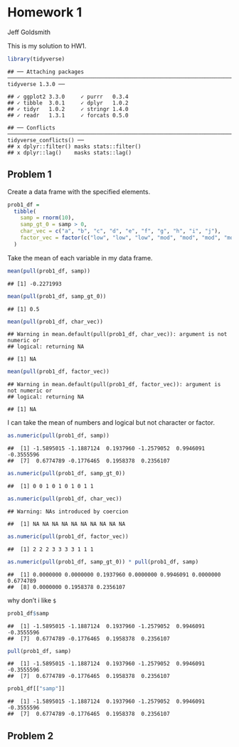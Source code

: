 Homework 1
================
Jeff Goldsmith

This is my solution to
    HW1.

``` r
library(tidyverse)
```

    ## ── Attaching packages ─────────────────────────────────────────────────────────────────────── tidyverse 1.3.0 ──

    ## ✓ ggplot2 3.3.0     ✓ purrr   0.3.4
    ## ✓ tibble  3.0.1     ✓ dplyr   1.0.2
    ## ✓ tidyr   1.0.2     ✓ stringr 1.4.0
    ## ✓ readr   1.3.1     ✓ forcats 0.5.0

    ## ── Conflicts ────────────────────────────────────────────────────────────────────────── tidyverse_conflicts() ──
    ## x dplyr::filter() masks stats::filter()
    ## x dplyr::lag()    masks stats::lag()

## Problem 1

Create a data frame with the specified elements.

``` r
prob1_df = 
  tibble(
    samp = rnorm(10),
    samp_gt_0 = samp > 0,
    char_vec = c("a", "b", "c", "d", "e", "f", "g", "h", "i", "j"),
    factor_vec = factor(c("low", "low", "low", "mod", "mod", "mod", "mod", "high", "high", "high"))
  )
```

Take the mean of each variable in my data
    frame.

``` r
mean(pull(prob1_df, samp))
```

    ## [1] -0.2271993

``` r
mean(pull(prob1_df, samp_gt_0))
```

    ## [1] 0.5

``` r
mean(pull(prob1_df, char_vec))
```

    ## Warning in mean.default(pull(prob1_df, char_vec)): argument is not numeric or
    ## logical: returning NA

    ## [1] NA

``` r
mean(pull(prob1_df, factor_vec))
```

    ## Warning in mean.default(pull(prob1_df, factor_vec)): argument is not numeric or
    ## logical: returning NA

    ## [1] NA

I can take the mean of numbers and logical but not character or
    factor.

``` r
as.numeric(pull(prob1_df, samp))
```

    ##  [1] -1.5895015 -1.1887124  0.1937960 -1.2579052  0.9946091 -0.3555596
    ##  [7]  0.6774789 -0.1776465  0.1958378  0.2356107

``` r
as.numeric(pull(prob1_df, samp_gt_0))
```

    ##  [1] 0 0 1 0 1 0 1 0 1 1

``` r
as.numeric(pull(prob1_df, char_vec))
```

    ## Warning: NAs introduced by coercion

    ##  [1] NA NA NA NA NA NA NA NA NA NA

``` r
as.numeric(pull(prob1_df, factor_vec))
```

    ##  [1] 2 2 2 3 3 3 3 1 1 1

``` r
as.numeric(pull(prob1_df, samp_gt_0)) * pull(prob1_df, samp)
```

    ##  [1] 0.0000000 0.0000000 0.1937960 0.0000000 0.9946091 0.0000000 0.6774789
    ##  [8] 0.0000000 0.1958378 0.2356107

why don’t i like
    `$`

``` r
prob1_df$samp
```

    ##  [1] -1.5895015 -1.1887124  0.1937960 -1.2579052  0.9946091 -0.3555596
    ##  [7]  0.6774789 -0.1776465  0.1958378  0.2356107

``` r
pull(prob1_df, samp)
```

    ##  [1] -1.5895015 -1.1887124  0.1937960 -1.2579052  0.9946091 -0.3555596
    ##  [7]  0.6774789 -0.1776465  0.1958378  0.2356107

``` r
prob1_df[["samp"]]
```

    ##  [1] -1.5895015 -1.1887124  0.1937960 -1.2579052  0.9946091 -0.3555596
    ##  [7]  0.6774789 -0.1776465  0.1958378  0.2356107

## Problem 2
